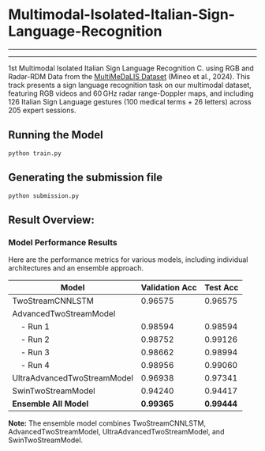 # Multimodal-Isolated-Italian-Sign-Language-Recognition
---
---
1st Multimodal Isolated Italian Sign Language Recognition C. using RGB and Radar-RDM Data from the [MultiMeDaLIS Dataset](https://www.kaggle.com/competitions/iccv-mslr-2025-track-2/data) (Mineo et al., 2024). This track presents a sign language recognition task on our multimodal dataset, featuring RGB videos and 60 GHz radar range-Doppler maps, and including 126 Italian Sign Language gestures (100 medical terms + 26 letters) across 205 expert sessions.

## Running the Model

```
python train.py 
```

## Generating the submission file

```
python submission.py 
```

## Result Overview:
### Model Performance Results

Here are the performance metrics for various models, including individual architectures and an ensemble approach.

| Model                       | Validation Acc | Test Acc |
|-----------------------------|----------------|----------|
| TwoStreamCNNLSTM            | 0.96575        | 0.96575  |
| AdvancedTwoStreamModel      |                |          |
| &nbsp;&nbsp;&nbsp;&nbsp;- Run 1 | 0.98594        | 0.98594  |
| &nbsp;&nbsp;&nbsp;&nbsp;- Run 2 | 0.98752        | 0.99126  |
| &nbsp;&nbsp;&nbsp;&nbsp;- Run 3 | 0.98662        | 0.98994  |
| &nbsp;&nbsp;&nbsp;&nbsp;- Run 4 | 0.98956        | 0.99060  |
| UltraAdvancedTwoStreamModel | 0.96938        | 0.97341  |
| SwinTwoStreamModel          | 0.94240        | 0.94417  |
| **Ensemble All Model** | **0.99365** | **0.99444** |

**Note:** The ensemble model combines TwoStreamCNNLSTM, AdvancedTwoStreamModel, UltraAdvancedTwoStreamModel, and SwinTwoStreamModel.